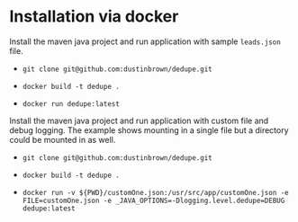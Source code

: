 # Installation via docker
Install the maven java project and run application with sample `leads.json` file.
*     git clone git@github.com:dustinbrown/dedupe.git
*     docker build -t dedupe .
*     docker run dedupe:latest

Install the maven java project and run application with custom file and debug logging.  The example shows mounting in a single file but a directory could be mounted in as well.
*     git clone git@github.com:dustinbrown/dedupe.git
*     docker build -t dedupe .
*     docker run -v ${PWD}/customOne.json:/usr/src/app/customOne.json -e FILE=customOne.json -e _JAVA_OPTIONS=-Dlogging.level.dedupe=DEBUG dedupe:latest
